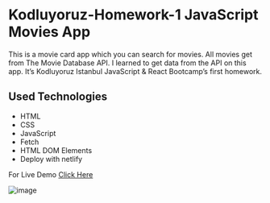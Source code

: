 # Kodluyoruz-Homework-1 JavaScript Movies App

This is a movie card app which you can search for  movies. All movies get from The Movie Database API. I learned to get data from the API on this app. It’s  Kodluyoruz Istanbul JavaScript & React Bootcamp’s first homework. 

<h2>Used Technologies</h2>
  <ul>
    <li>HTML</li>
    <li>CSS</li>
    <li>JavaScript</li>
    <li>Fetch</li>
    <li>HTML DOM Elements</li>
    <li>Deploy with netlify</li>
  </ul>


For Live Demo [Click Here](https://laughing-boyd-2ae52c.netlify.app/)


![image](https://user-images.githubusercontent.com/83983761/134554821-f60c3151-d465-4c6f-89d5-422460f79f62.png)
